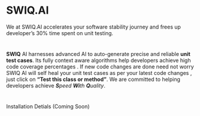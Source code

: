 # SWIQ.AI
We at SWIQ.AI accelerates your software stability journey and frees up developer’s
30% time spent on unit testing.

#
**SWIQ** AI harnesses advanced AI to auto-generate precise and reliable **unit test cases**. Its fully context aware algorithms help developers achieve high code coverage percentages .
If new code changes are done need not worry SWIQ AI will self heal your unit test cases as per your latest code changes , just click on **“Test this class or method”**. We are committed to helping developers achieve ***S**peed **Wi**th **Q**uality*.

#
Installation Detials (Coming Soon)
